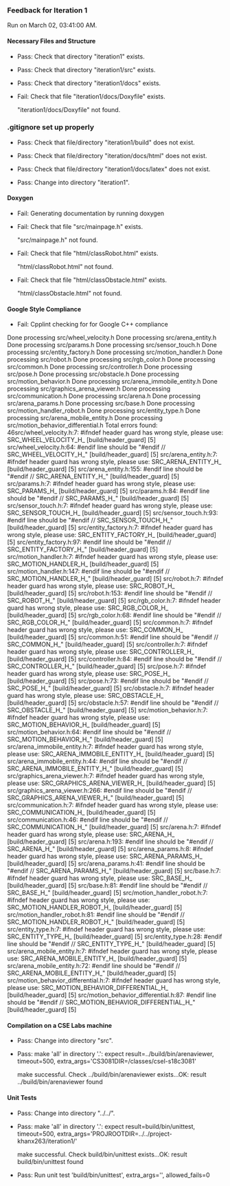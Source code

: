 ### Feedback for Iteration 1

Run on March 02, 03:41:00 AM.


#### Necessary Files and Structure

+ Pass: Check that directory "iteration1" exists.

+ Pass: Check that directory "iteration1/src" exists.

+ Pass: Check that directory "iteration1/docs" exists.

+ Fail: Check that file "iteration1/docs/Doxyfile" exists.

     "iteration1/docs/Doxyfile" not found.


### .gitignore set up properly

+ Pass: Check that file/directory "iteration1/build" does not exist.

+ Pass: Check that file/directory "iteration/docs/html" does not exist.

+ Pass: Check that file/directory "iteration1/docs/latex" does not exist.

+ Pass: Change into directory "iteration1".


#### Doxygen

+ Fail: Generating documentation by running doxygen

+ Fail: Check that file "src/mainpage.h" exists.

     "src/mainpage.h" not found.

+ Fail: Check that file "html/classRobot.html" exists.

     "html/classRobot.html" not found.

+ Fail: Check that file "html/classObstacle.html" exists.

     "html/classObstacle.html" not found.


#### Google Style Compliance

+ Fail: Cpplint checking for for Google C++ compliance

Done processing src/wheel_velocity.h
Done processing src/arena_entity.h
Done processing src/params.h
Done processing src/sensor_touch.h
Done processing src/entity_factory.h
Done processing src/motion_handler.h
Done processing src/robot.h
Done processing src/rgb_color.h
Done processing src/common.h
Done processing src/controller.h
Done processing src/pose.h
Done processing src/obstacle.h
Done processing src/motion_behavior.h
Done processing src/arena_immobile_entity.h
Done processing src/graphics_arena_viewer.h
Done processing src/communication.h
Done processing src/arena.h
Done processing src/arena_params.h
Done processing src/base.h
Done processing src/motion_handler_robot.h
Done processing src/entity_type.h
Done processing src/arena_mobile_entity.h
Done processing src/motion_behavior_differential.h
Total errors found: 46src/wheel_velocity.h:7:  #ifndef header guard has wrong style, please use: SRC_WHEEL_VELOCITY_H_  [build/header_guard] [5]
src/wheel_velocity.h:64:  #endif line should be "#endif  // SRC_WHEEL_VELOCITY_H_"  [build/header_guard] [5]
src/arena_entity.h:7:  #ifndef header guard has wrong style, please use: SRC_ARENA_ENTITY_H_  [build/header_guard] [5]
src/arena_entity.h:155:  #endif line should be "#endif  // SRC_ARENA_ENTITY_H_"  [build/header_guard] [5]
src/params.h:7:  #ifndef header guard has wrong style, please use: SRC_PARAMS_H_  [build/header_guard] [5]
src/params.h:84:  #endif line should be "#endif  // SRC_PARAMS_H_"  [build/header_guard] [5]
src/sensor_touch.h:7:  #ifndef header guard has wrong style, please use: SRC_SENSOR_TOUCH_H_  [build/header_guard] [5]
src/sensor_touch.h:93:  #endif line should be "#endif  // SRC_SENSOR_TOUCH_H_"  [build/header_guard] [5]
src/entity_factory.h:7:  #ifndef header guard has wrong style, please use: SRC_ENTITY_FACTORY_H_  [build/header_guard] [5]
src/entity_factory.h:97:  #endif line should be "#endif  // SRC_ENTITY_FACTORY_H_"  [build/header_guard] [5]
src/motion_handler.h:7:  #ifndef header guard has wrong style, please use: SRC_MOTION_HANDLER_H_  [build/header_guard] [5]
src/motion_handler.h:147:  #endif line should be "#endif  // SRC_MOTION_HANDLER_H_"  [build/header_guard] [5]
src/robot.h:7:  #ifndef header guard has wrong style, please use: SRC_ROBOT_H_  [build/header_guard] [5]
src/robot.h:153:  #endif line should be "#endif  // SRC_ROBOT_H_"  [build/header_guard] [5]
src/rgb_color.h:7:  #ifndef header guard has wrong style, please use: SRC_RGB_COLOR_H_  [build/header_guard] [5]
src/rgb_color.h:68:  #endif line should be "#endif  // SRC_RGB_COLOR_H_"  [build/header_guard] [5]
src/common.h:7:  #ifndef header guard has wrong style, please use: SRC_COMMON_H_  [build/header_guard] [5]
src/common.h:51:  #endif line should be "#endif  // SRC_COMMON_H_"  [build/header_guard] [5]
src/controller.h:7:  #ifndef header guard has wrong style, please use: SRC_CONTROLLER_H_  [build/header_guard] [5]
src/controller.h:84:  #endif line should be "#endif  // SRC_CONTROLLER_H_"  [build/header_guard] [5]
src/pose.h:7:  #ifndef header guard has wrong style, please use: SRC_POSE_H_  [build/header_guard] [5]
src/pose.h:73:  #endif line should be "#endif  // SRC_POSE_H_"  [build/header_guard] [5]
src/obstacle.h:7:  #ifndef header guard has wrong style, please use: SRC_OBSTACLE_H_  [build/header_guard] [5]
src/obstacle.h:57:  #endif line should be "#endif  // SRC_OBSTACLE_H_"  [build/header_guard] [5]
src/motion_behavior.h:7:  #ifndef header guard has wrong style, please use: SRC_MOTION_BEHAVIOR_H_  [build/header_guard] [5]
src/motion_behavior.h:64:  #endif line should be "#endif  // SRC_MOTION_BEHAVIOR_H_"  [build/header_guard] [5]
src/arena_immobile_entity.h:7:  #ifndef header guard has wrong style, please use: SRC_ARENA_IMMOBILE_ENTITY_H_  [build/header_guard] [5]
src/arena_immobile_entity.h:44:  #endif line should be "#endif  // SRC_ARENA_IMMOBILE_ENTITY_H_"  [build/header_guard] [5]
src/graphics_arena_viewer.h:7:  #ifndef header guard has wrong style, please use: SRC_GRAPHICS_ARENA_VIEWER_H_  [build/header_guard] [5]
src/graphics_arena_viewer.h:266:  #endif line should be "#endif  // SRC_GRAPHICS_ARENA_VIEWER_H_"  [build/header_guard] [5]
src/communication.h:7:  #ifndef header guard has wrong style, please use: SRC_COMMUNICATION_H_  [build/header_guard] [5]
src/communication.h:46:  #endif line should be "#endif  // SRC_COMMUNICATION_H_"  [build/header_guard] [5]
src/arena.h:7:  #ifndef header guard has wrong style, please use: SRC_ARENA_H_  [build/header_guard] [5]
src/arena.h:193:  #endif line should be "#endif  // SRC_ARENA_H_"  [build/header_guard] [5]
src/arena_params.h:8:  #ifndef header guard has wrong style, please use: SRC_ARENA_PARAMS_H_  [build/header_guard] [5]
src/arena_params.h:41:  #endif line should be "#endif  // SRC_ARENA_PARAMS_H_"  [build/header_guard] [5]
src/base.h:7:  #ifndef header guard has wrong style, please use: SRC_BASE_H_  [build/header_guard] [5]
src/base.h:81:  #endif line should be "#endif  // SRC_BASE_H_"  [build/header_guard] [5]
src/motion_handler_robot.h:7:  #ifndef header guard has wrong style, please use: SRC_MOTION_HANDLER_ROBOT_H_  [build/header_guard] [5]
src/motion_handler_robot.h:81:  #endif line should be "#endif  // SRC_MOTION_HANDLER_ROBOT_H_"  [build/header_guard] [5]
src/entity_type.h:7:  #ifndef header guard has wrong style, please use: SRC_ENTITY_TYPE_H_  [build/header_guard] [5]
src/entity_type.h:28:  #endif line should be "#endif  // SRC_ENTITY_TYPE_H_"  [build/header_guard] [5]
src/arena_mobile_entity.h:7:  #ifndef header guard has wrong style, please use: SRC_ARENA_MOBILE_ENTITY_H_  [build/header_guard] [5]
src/arena_mobile_entity.h:72:  #endif line should be "#endif  // SRC_ARENA_MOBILE_ENTITY_H_"  [build/header_guard] [5]
src/motion_behavior_differential.h:7:  #ifndef header guard has wrong style, please use: SRC_MOTION_BEHAVIOR_DIFFERENTIAL_H_  [build/header_guard] [5]
src/motion_behavior_differential.h:87:  #endif line should be "#endif  // SRC_MOTION_BEHAVIOR_DIFFERENTIAL_H_"  [build/header_guard] [5]


#### Compilation on a CSE Labs machine

+ Pass: Change into directory "src".

+ Pass: make 'all' in directory '.': expect result=../build/bin/arenaviewer, timeout=500, extra_args='CS3081DIR=/classes/csel-s18c3081'

    make successful.
    Check ../build/bin/arenaviewer exists...OK: result ../build/bin/arenaviewer found


#### Unit Tests

+ Pass: Change into directory "../../".

+ Pass: make 'all' in directory '.': expect result=build/bin/unittest, timeout=500, extra_args='PROJROOTDIR=../../project-khanx263/iteration1/'

    make successful.
    Check build/bin/unittest exists...OK: result build/bin/unittest found

+ Pass: Run unit test 'build/bin/unittest', extra_args='', allowed_fails=0

